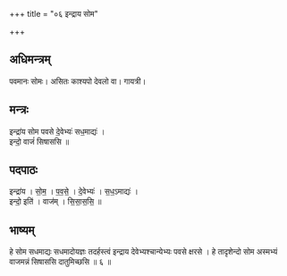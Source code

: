 +++
title = "०६ इन्द्राय सोम"

+++
## अधिमन्त्रम्
पवमानः सोमः। असितः काश्यपो देवलो वा। गायत्री।

## मन्त्रः
इन्द्रा॑य सोम पवसे दे॒वेभ्यः॑ सध॒माद्यः॑ ।  
इन्दो॒ वाजं॑ सिषाससि ॥

## पदपाठः
इन्द्रा॑य । सो॒म॒ । प॒व॒से॒ । दे॒वेभ्यः॑ । स॒ध॒ऽमाद्यः॑ ।  
इन्दो॒ इति॑ । वाज॑म् । सि॒सा॒स॒सि॒ ॥

## भाष्यम्
हे सोम सधमाद्यः सधमादोयज्ञः तदर्हस्त्वं इन्द्राय देवेभ्यश्चान्येभ्यः पवसे क्षरसे । हे तादृशेन्दो सोम अस्मभ्यं वाजमन्नं सिषाससि दातुमिच्छसि ॥ ६ ॥